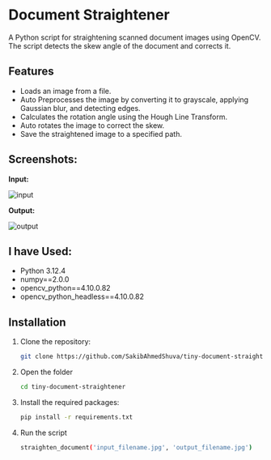 # Document Straightener

A Python script for straightening scanned document images using OpenCV. The script detects the skew angle of the document and corrects it.

## Features

- Loads an image from a file.
- Auto Preprocesses the image by converting it to grayscale, applying Gaussian blur, and detecting edges.
- Calculates the rotation angle using the Hough Line Transform.
- Auto rotates the image to correct the skew.
- Save the straightened image to a specified path.

## Screenshots:
**Input:**

![input](https://github.com/SakibAhmedShuva/tiny-document-straightener/assets/126283947/83303005-dcc6-47c5-b963-5fbabfabfa94)

**Output:**

![output](https://github.com/SakibAhmedShuva/tiny-document-straightener/assets/126283947/7160cfe8-dca5-4692-93fc-21f733e5d976)

## I have Used:
- Python 3.12.4
- numpy==2.0.0
- opencv_python==4.10.0.82
- opencv_python_headless==4.10.0.82

## Installation

1. Clone the repository:

   ```sh
   git clone https://github.com/SakibAhmedShuva/tiny-document-straightener
   
2. Open the folder

   ```sh
   cd tiny-document-straightener

2. Install the required packages:

    ```sh
    pip install -r requirements.txt

3. Run the script
   
    ```sh
    straighten_document('input_filename.jpg', 'output_filename.jpg')
